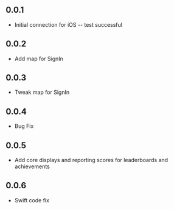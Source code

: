 ## 0.0.1
* Initial connection for iOS -- test successful
## 0.0.2
* Add map for SignIn 
## 0.0.3
* Tweak map for SignIn
## 0.0.4
* Bug Fix
## 0.0.5
* Add core displays and reporting scores for leaderboards and achievements 
## 0.0.6
* Swift code fix